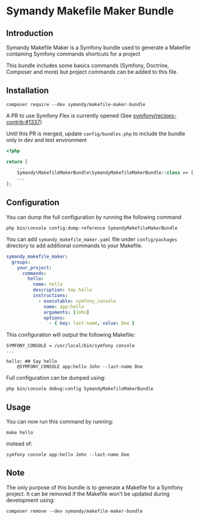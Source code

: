 # Symandy Makefile Maker Bundle

## Introduction

Symandy Makefile Maker is a Symfony bundle used to generate a Makefile containing Symfony commands shortcuts for a project

This bundle includes some basics commands (Symfony, Doctrine, Composer and more) but project commands can be added to this file.

## Installation

```shell
composer require --dev symandy/makefile-maker-bundle
```

A PR to use Symfony Flex is currently opened (See [symfony/recipes-contrib:#1337](https://github.com/symfony/recipes-contrib/pull/1337))

Until this PR is merged, update `config/bundles.php` to include the bundle only in dev and test environment

```php
<?php

return [
    ...
    Symandy\MakefileMakerBundle\SymandyMakefileMakerBundle::class => ['dev' => true, 'test' => true],
    ...
];
```

## Configuration

You can dump the full configuration by running the following command

```shell
php bin/console config:dump-reference SymandyMakefileMakerBundle
```

You can add `symandy_makefile_maker.yaml` file under `config/packages` directory to add additional commands to your Makefile. 

```yaml
symandy_makefile_maker:
  groups:
    your_project:
      commands:
        hello:
          name: hello
          description: Say hello
          instructions:
            - executable: symfony_console
              name: app:hello
              arguments: [John]
              options:
                - { key: last-name, value: Doe }
```

This configuration will output the following Makefile:

```shell
SYMFONY_CONSOLE = /usr/local/bin/symfony console
...

hello: ## Say hello
	@SYMFONY_CONSOLE app:hello John --last-name Doe 
```

Full configuration can be dumped using:

```shell
php bin/console debug:config SymandyMakefileMakerBundle
```

## Usage

You can now run this command by running: 

```shell
make hello
```

instead of:

```shell
symfony console app:hello John --last-name Doe 
```

## Note 

The only purpose of this bundle is to generate a Makefile for a Symfony project.
It can be removed if the Makefile won't be updated during development using:

```shell
composer remove --dev symandy/makefile-maker-bundle
```
